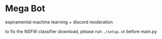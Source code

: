 # Mega Bot
expiramental machine learning + discord moderation

to fix the NSFW classifier download, please run `./setup.sh` before main.py
